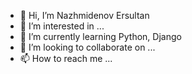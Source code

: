 - 👋 Hi, I’m Nazhmidenov Ersultan
- 👀 I’m interested in ...
- 🌱 I’m currently learning Python, Django
- 💞️ I’m looking to collaborate on ...
- 📫 How to reach me ...

<!---
Rehart-Kcalb/Rehart-Kcalb is a ✨ special ✨ repository because its `README.md` (this file) appears on your GitHub profile.
You can click the Preview link to take a look at your changes.
--->
